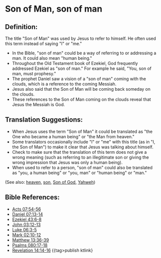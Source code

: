 # Son of Man, son of man #

## Definition: ##

The title "Son of Man" was used by Jesus to refer to himself. He often used this term instead of saying "I" or "me."

* In the Bible, "son of man" could be a way of referring to or addressing a man. It could also mean "human being."
* Throughout the Old Testament book of Ezekiel, God frequently addressed Ezekiel as "son of man." For example he said, "You, son of man, must prophesy."
* The prophet Daniel saw a vision of a "son of man" coming with the clouds, which is a reference to the coming Messiah.
* Jesus also said that the Son of Man will be coming back someday on the clouds.
* These references to the Son of Man coming on the clouds reveal that Jesus the Messiah is God.

## Translation Suggestions: ##

* When Jesus uses the term "Son of Man" it could be translated as "the One who became a human being" or "the Man from heaven."
* Some translators occasionally include "I" or "me" with this title (as in "I, the Son of Man") to make it clear that Jesus was talking about himself.
* Check to make sure that the translation of this term does not give a wrong meaning (such as referring to an illegitimate son or giving the wrong impression that Jesus was only a human being).
* When used to refer to a person, "son of man" could also be translated as "you, a human being" or "you, man" or "human being" or "man."

(See also: [heaven](../kt/heaven.md), [son](../kt/son.md), [Son of God](../kt/sonofgod.md), [Yahweh](../kt/yahweh.md))
 

## Bible References: ##

* [Acts 07:54-56](en/tn/act/help/07/54)
* [Daniel 07:13-14](en/tn/dan/help/07/13)
* [Ezekiel 43:6-8](en/tn/ezk/help/43/06)
* [John 03:12-13](en/tn/jhn/help/03/12)
* [Luke 06:3-5](en/tn/luk/help/06/03)
* [Mark 02:10-12](en/tn/mrk/help/02/10)
* [Matthew 13:36-39](en/tn/mat/help/13/36)
* [Psalms 080:17-18](en/tn/psa/help/80/17)
* [Revelation 14:14-16](en/tn/rev/help/14/14)
{{tag>publish ktlink}